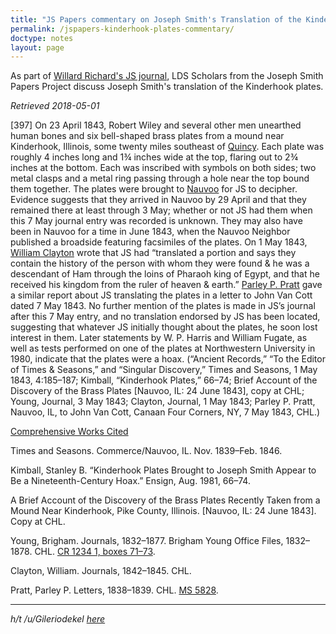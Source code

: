 ```yaml
---
title: "JS Papers commentary on Joseph Smith's Translation of the Kinderhook Plates"
permalink: /jspapers-kinderhook-plates-commentary/
doctype: notes
layout: page
---
```


As part of [Willard Richard's JS journal](http://www.josephsmithpapers.org/paper-summary/journal-december-1842-june-1844-book-2-10-march-1843-14-july-1843/201#full-transcript), LDS Scholars from the Joseph Smith Papers Project discuss Joseph Smith's translation of the Kinderhook plates.

_Retrieved 2018-05-01_

\[397\] On 23 April 1843, Robert Wiley and several other men unearthed human bones and six bell-shaped brass plates from a mound near Kinderhook, Illinois, some twenty miles southeast of [Quincy](http://www.josephsmithpapers.org/place/quincy-illinois). Each plate was roughly 4 inches long and 1¾ inches wide at the top, flaring out to 2¾ inches at the bottom. Each was inscribed with symbols on both sides; two metal clasps and a metal ring passing through a hole near the top bound them together. The plates were brought to [Nauvoo](http://www.josephsmithpapers.org/place/nauvoo-illinois) for JS to decipher. Evidence suggests that they arrived in Nauvoo by 29 April and that they remained there at least through 3 May; whether or not JS had them when this 7 May journal entry was recorded is unknown. They may also have been in Nauvoo for a time in June 1843, when the Nauvoo Neighbor published a broadside featuring facsimiles of the plates. On 1 May 1843, [William Clayton](http://www.josephsmithpapers.org/person/william-clayton) wrote that JS had “translated a portion and says they contain the history of the person with whom they were found & he was a descendant of Ham through the loins of Pharaoh king of Egypt, and that he received his kingdom from the ruler of heaven & earth.” [Parley P. Pratt](http://www.josephsmithpapers.org/person/parley-parker-pratt) gave a similar report about JS translating the plates in a letter to John Van Cott dated 7 May 1843. No further mention of the plates is made in JS’s journal after this 7 May entry, and no translation endorsed by JS has been located, suggesting that whatever JS initially thought about the plates, he soon lost interest in them. Later statements by W. P. Harris and William Fugate, as well as tests performed on one of the plates at Northwestern University in 1980, indicate that the plates were a hoax. (“Ancient Records,” “To the Editor of Times & Seasons,” and “Singular Discovery,” Times and Seasons, 1 May 1843, 4:185–187; Kimball, “Kinderhook Plates,” 66–74; Brief Account of the Discovery of the Brass Plates [Nauvoo, IL: 24 June 1843], copy at CHL; Young, Journal, 3 May 1843; Clayton, Journal, 1 May 1843; Parley P. Pratt, Nauvoo, IL, to John Van Cott, Canaan Four Corners, NY, 7 May 1843, CHL.)  

[Comprehensive Works Cited](http://www.josephsmithpapers.org/works-cited)

Times and Seasons. Commerce/Nauvoo, IL. Nov. 1839–Feb. 1846.

Kimball, Stanley B. “Kinderhook Plates Brought to Joseph Smith Appear to Be a Nineteenth-Century Hoax.” Ensign, Aug. 1981, 66–74.

A Brief Account of the Discovery of the Brass Plates Recently Taken from a Mound Near Kinderhook, Pike County, Illinois. [Nauvoo, IL: 24 June 1843]. Copy at CHL.

Young, Brigham. Journals, 1832–1877. Brigham Young Office Files, 1832–1878. CHL. [CR 1234 1, boxes 71–73](https://eadview.lds.org/findingaid/000280345/).

Clayton, William. Journals, 1842–1845. CHL.

Pratt, Parley P. Letters, 1838–1839. CHL. [MS 5828](https://dcms.lds.org/delivery/DeliveryManagerServlet?dps_pid=IE1319915).

---

_h/t /u/Gileriodekel [here](https://gileriodekel.com/wp-content/uploads/sites/798/2018/05/Just-One-Page.pdf)_
